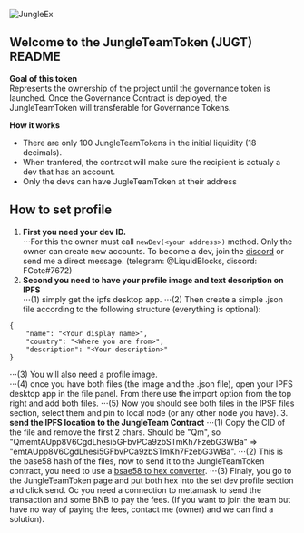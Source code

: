 ![JungleEx](https://ipfs.io/ipfs/QmSqktoxt6VagJt7azEmxCqKm8C7GbyjWeaREEeFbvvGtz "Logo Title Text 1")

Welcome to the JungleTeamToken (JUGT) README
---
**Goal of this token**  
Represents the ownership of the project until the governance token is launched. Once the Governance Contract is deployed, the JungleTeamToken will transferable for Governance Tokens.

**How it works**
+ There are only 100 JungleTeamTokens in the initial liquidity (18 decimals).
+ When tranfered, the contract will make sure the recipient is actualy a dev that has an account.
+ Only the devs can have JugleTeamToken at their address

How to set profile
---
1. **First you need your dev ID.**  
⋅⋅⋅For this the owner must call `newDev(<your address>)` method. Only the owner can create new accounts. To become a dev, join the [discord](https://discord.gg/yN2yEDsYnc) or send me a direct message. (telegram: @LiquidBlocks, discord: FCote#7672)
2. **Second you need to have your profile image and text description on IPFS**  
⋅⋅⋅(1) simply get the ipfs desktop app. 
⋅⋅⋅(2) Then create a simple .json file according to the following structure (everything is optional):
````
{
    "name": "<Your display name>",
    "country": "<Where you are from>",
    "description": "<Your description>"
}
````
⋅⋅⋅(3) You will also need a profile image.  
⋅⋅⋅(4) once you have both files (the image and the .json file), open your IPFS desktop app in the file panel. From there use the import option from the top right and add both files.
⋅⋅⋅(5) Now you should see both files in the IPSF files section, select them and pin to local node (or any other node you have).
3. **send the IPFS location to the JungleTeam Contract**
⋅⋅⋅(1) Copy the CID of the file and remove the first 2 chars. Should be "Qm", so "QmemtAUpp8V6CgdLhesi5GFbvPCa9zbSTmKh7FzebG3WBa" => "emtAUpp8V6CgdLhesi5GFbvPCa9zbSTmKh7FzebG3WBa".
⋅⋅⋅(2) This is the base58 hash of the files, now to send it to the JungleTeamToken contract, you need to use a [bsae58 to hex converter](https://incoherency.co.uk/base58/).
⋅⋅⋅(3) Finaly, you go to the JungleTeamToken page and put both hex into the set dev profile section and click send. Oc you need a connection to metamask to send the transaction and some BNB to pay the fees. (If you want to join the team but have no way of paying the fees, contact me (owner) and we can find a solution).